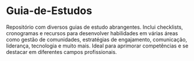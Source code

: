# Guia-de-Estudos
Repositório com diversos guias de estudo abrangentes. Inclui checklists, cronogramas e recursos para desenvolver habilidades em várias áreas como gestão de comunidades, estratégias de engajamento, comunicação, liderança, tecnologia e muito mais. Ideal para aprimorar competências e se destacar em diferentes campos profissionais.
